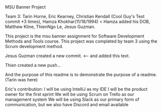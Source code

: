 MSU Banner Project

Team 3:
Tarin Horne,
Eric Kearney,
Christian Kendall (Cool Guy's Test commit *3 times),
Hamza Khokhar(11/18/1994) < Hamza added his DOB,
Matthew Kline,
ThienNgo Le,
Jesus Guzman.

This project is the msu banner assignment for Software Development Methods and Tools course. This project was completed by team 3 using the Scrum development method. 

Jesus Guzman created a new commit. <-- and added this text.

Thien created a new push...

And the purpose of this readme is to demonstrate the purpose of a readme. (Tarin was here)

Eric's contribution:
I will be using IntelliJ as my IDE
I will be the product owner for the first sprint
We will be using Scrum on Trello as our management system
We will be using Slack as our primary form of communication, but we also have Discord and email available
